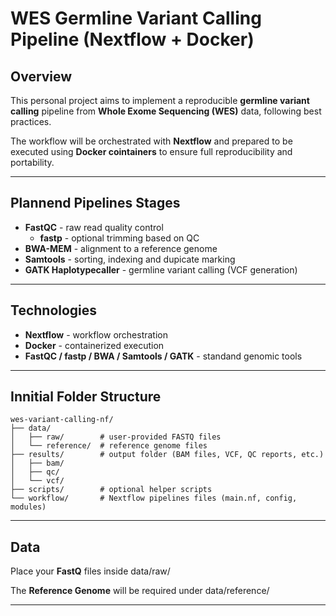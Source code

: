 # WES Germline Variant Calling Pipeline (Nextflow + Docker)

## Overview
This personal project aims to implement a reproducible **germline variant calling** pipeline from **Whole Exome Sequencing (WES)** data, following best practices.

The workflow will be orchestrated with **Nextflow** and prepared to be executed using **Docker cointainers** to ensure full reproducibility and portability.


---

## Plannend Pipelines Stages
- **FastQC** - raw read quality control
	- **fastp** - optional trimming based on QC
- **BWA-MEM** - alignment to a reference genome
- **Samtools** - sorting, indexing and dupicate marking
- **GATK Haplotypecaller** - germline variant calling (VCF generation)


---

## Technologies
- **Nextflow** - workflow orchestration
- **Docker** - containerized execution
- **FastQC / fastp / BWA / Samtools / GATK** - standand genomic tools


---

## Innitial Folder Structure
```
wes-variant-calling-nf/
├── data/		
│   ├── raw/		# user-provided FASTQ files
│   └── reference/	# reference genome files
├── results/		# output folder (BAM files, VCF, QC reports, etc.)
│   ├── bam/
│   ├── qc/
│   └── vcf/
├── scripts/		# optional helper scripts
└── workflow/		# Nextflow pipelines files (main.nf, config, modules)
```

---

## Data 

Place your **FastQ** files inside data/raw/


The **Reference Genome** will be required under data/reference/


---

